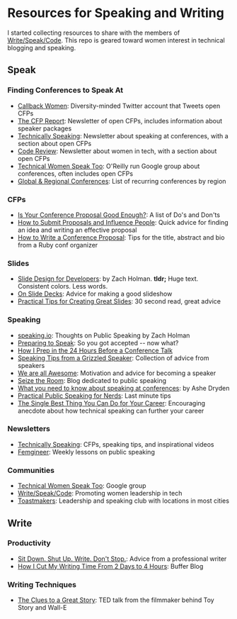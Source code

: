 # Resources for Speaking and Writing

I started collecting resources to share with the members of [Write/Speak/Code](http://www.writespeakcode.com/). This repo is geared toward women interest in technical blogging and speaking.

## Speak

### Finding Conferences to Speak At
* [Callback Women](https://twitter.com/callbackwomen): Diversity-minded Twitter account that Tweets open CFPs
* [The CFP Report](https://thecfpreport.com/): Newsletter of open CFPs, includes information about speaker packages
* [Technically Speaking](http://tinyletter.com/techspeak/): Newsletter about speaking at conferences, with a section about open CFPs
* [Code Review](https://www.womenwhocode.com/): Newsletter about women in tech, with a section about open CFPs
* [Technical Women Speak Too](https://plus.google.com/communities/101818001236662563704?utm_content=buffer61e5f&utm_medium=social&utm_source=twitter.com&utm_campaign=buffer): O'Reilly run Google group about conferences, often includes open CFPs
* [Global & Regional Conferences](https://github.com/WriteSpeakCode/own-your-expertise/blob/master/speak.md#speaking-opportunities): List of recurring conferences by region


### CFPs

* [Is Your Conference Proposal Good Enough?](http://rckbt.me/2014/01/conference-proposals/): A list of Do's and Don'ts
* [How to Submit Proposals and Influence People](http://www.noelrappin.com/railsrx/2014/1/18/conference-prompts-or-how-to-submit-proposals-and-influence-people): Quick advice for finding an idea and writing an effective proposal
* [How to Write a Conference Proposal](http://blowmage.com/2013/01/24/writing-conf-proposals): Tips for the title, abstract and bio from a Ruby conf organizer

### Slides

* [Slide Design for Developers](http://zachholman.com/posts/slide-design-for-developers/): by Zach Holman. **tldr;** Huge text. Consistent colors. Less words.
* [On Slide Decks](https://carouth.com/blog/2014/03/20/on-slide-decks/): Advice for making a good slideshow
* [Practical Tips for Creating Great Slides](http://weareallaweso.me/for_speakers/practical-tips-for-creating-great-slides.html): 30 second read, great advice

### Speaking
* [speaking.io](http://speaking.io/): Thoughts on Public Speaking by Zach Holman
* [Preparing to Speak](http://www.lornajane.net/resource/preparing-to-speak): So you got accepted -- now what?
* [How I Prep in the 24 Hours Before a Conference Talk](http://blog.sashalaundy.com/blog/2015/02/23/how-i-prep-in-the-24-hours-before-a-conference-talk/)
* [Speaking Tips from a Grizzled Speaker](http://www.joshholmes.com/blog/2014/01/17/speaking-tips-grizzled-speaker/): Collection of advice from speakers
* [We are all Awesome](http://weareallaweso.me/): Motivation and advice for becoming a speaker
* [Seize the Room](http://seizetheroom.com/): Blog dedicated to public speaking
* [What you need to know about speaking at conferences](http://www.ashedryden.com/blog/what-you-need-to-know-about-speaking-at-conferences): by Ashe Dryden
* [Practical Public Speaking for Nerds](http://dave.cheney.net/2015/02/17/practical-public-speaking-for-nerds): Last minute tips
* [The Single Best Thing You Can Do for Your Career](http://www.donnfelker.com/the-single-best-thing-you-can-do-for-your-career/): Encouraging anecdote about how technical speaking can further your career

### Newsletters

* [Technically Speaking](http://tinyletter.com/techspeak/): CFPs, speaking tips, and inspirational videos
* [Femgineer](http://femgineer.com/): Weekly lessons on public speaking


### Communities
* [Technical Women Speak Too](https://plus.google.com/communities/101818001236662563704?utm_content=buffer61e5f&utm_medium=social&utm_source=twitter.com&utm_campaign=buffer): Google group
* [Write/Speak/Code](http://www.writespeakcode.com/): Promoting women leadership in tech
* [Toastmakers](https://www.toastmasters.org/Find-a-Club): Leadership and speaking club with locations in most cities


## Write

### Productivity

* [Sit Down. Shut Up. Write. Don't Stop.](https://medium.com/@drevets/sit-down-shut-up-write-don-t-stop-d3f671d4a41b): Advice from a professional writer
* [How I Cut My Writing Time From 2 Days to 4 Hours](https://blog.bufferapp.com/how-i-cut-my-writing-time-from-2-days-to-4-hours?utm_content=bufferfad2c&utm_medium=social&utm_source=twitter.com&utm_campaign=buffer): Buffer Blog


### Writing Techniques

* [The Clues to a Great Story](http://www.ted.com/talks/andrew_stanton_the_clues_to_a_great_story?language=en&utm_content=buffer335e1&utm_medium=social&utm_source=twitter.com&utm_campaign=buffer): TED talk from the filmmaker behind Toy Story and Wall-E
